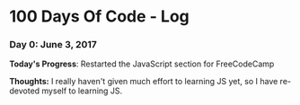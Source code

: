 # 100 Days Of Code - Log

### Day 0: June 3, 2017


**Today's Progress**: Restarted the JavaScript section for FreeCodeCamp

**Thoughts:** I really haven't given much effort to learning JS yet, so I have re-devoted myself to learning JS.
